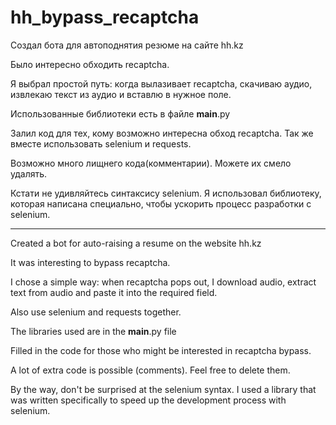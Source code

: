 # hh_bypass_recaptcha

Создал бота для автоподнятия резюме на сайте hh.kz

Было интересно обходить recaptcha.

Я выбрал простой путь: когда вылазивает recaptcha, скачиваю аудио, извлекаю текст из аудио и вставлю в нужное поле.

Использованные библиотеки есть в файле __main__.py

Залил код для тех, кому возможно интересна обход recaptcha. Так же вместе использовать selenium и requests.

Возможно много лищнего кода(комментарии). Можете их смело удалять.

Кстати не удивляйтесь синтаксису selenium. Я использовал библиотеку, которая написана специально, чтобы ускорить процесс разработки с selenium.

-------------------------------------------------------------

Created a bot for auto-raising a resume on the website hh.kz

It was interesting to bypass recaptcha.

I chose a simple way: when recaptcha pops out, I download audio, extract text from audio and paste it into the required field.

Also use selenium and requests together.

The libraries used are in the __main__.py file

Filled in the code for those who might be interested in recaptcha bypass.  

A lot of extra code is possible (comments). Feel free to delete them.

By the way, don't be surprised at the selenium syntax. I used a library that was written specifically to speed up the development process with selenium.

